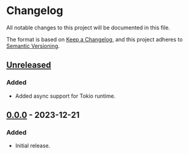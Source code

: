 # Changelog

All notable changes to this project will be documented in this file.

The format is based on [Keep a Changelog](https://keepachangelog.com/en/1.0.0/),
and this project adheres to [Semantic Versioning](https://semver.org/spec/v2.0.0.html).

## [Unreleased]

### Added

- Added async support for Tokio runtime.

## [0.0.0] - 2023-12-21

### Added

- Initial release.

[Unreleased]: https://github.com/chksum-rs/md5/compare/v0.0.0...HEAD
[0.0.0]: https://github.com/chksum-rs/md5/releases/tag/v0.0.0
